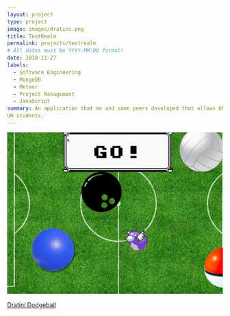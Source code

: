 ```yaml
---
layout: project
type: project
image: images/dratini.png
title: TextRealm
permalink: projects/textrealm
# All dates must be YYYY-MM-DD format!
date: 2018-11-27
labels:
  - Software Engineering
  - MongoDB
  - Meteor
  - Project Management
  - JavaScript
summary: An application that me and some peers developed that allows UH students to easily buy and sell textbooks with other 
UH students.
---
```



<img class="ui medium right floated rounded image" src="/images/dratinidodgeball.png" length="1000" width="800">




<a href="https://www.youtube.com/watch?v=XChZ5llVfew">Dratini Dodgeball</a>
